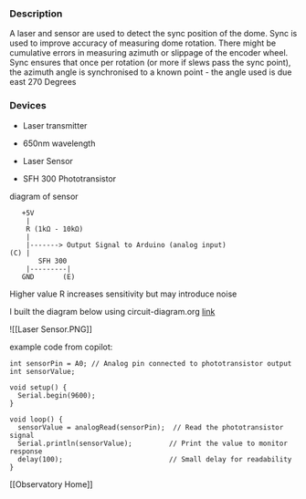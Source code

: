 ### Description
A laser and sensor are used to detect the sync position of the dome. Sync is used to improve accuracy of measuring dome rotation. There might be cumulative errors in measuring azimuth or slippage of the encoder wheel. Sync ensures that once per rotation  (or more if slews pass the sync point), the azimuth angle is synchronised to a known point - the angle used is due east 270 Degrees

### Devices
* Laser transmitter
- 650nm wavelength

* Laser Sensor

- SFH 300 Phototransistor

diagram of sensor

       +5V
        |
        R (1kΩ - 10kΩ)
        |
        |-------> Output Signal to Arduino (analog input)
    (C) |
           SFH 300
        |---------|
       GND       (E)
Higher value R increases sensitivity but may introduce noise

I built the diagram below using circuit-diagram.org [link](https://www.circuit-diagram.org/editor/)

![[Laser Sensor.PNG]]

example code from copilot:
```
int sensorPin = A0; // Analog pin connected to phototransistor output
int sensorValue;

void setup() {
  Serial.begin(9600);
}

void loop() {
  sensorValue = analogRead(sensorPin);  // Read the phototransistor signal
  Serial.println(sensorValue);         // Print the value to monitor response
  delay(100);                          // Small delay for readability
}
```

[[Observatory Home]]
